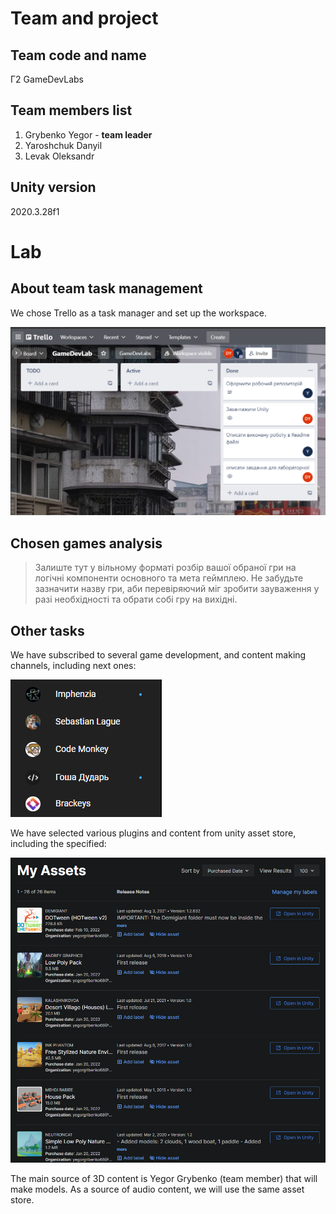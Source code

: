 # Team and project
## Team code and name
Г2 GameDevLabs

## Team members list 
1. Grybenko Yegor - **team leader**
1. Yaroshchuk Danyil
1. Levak Oleksandr

## Unity version
2020.3.28f1

# Lab
## About team task management

We chose Trello as a task manager and set up the workspace.

![Task manager](https://raw.githubusercontent.com/YAGoOaR/Images/main/GameDev/lab1/task_manager.png)

## Chosen games analysis

> Залиште тут у вільному форматі розбір вашої обраної гри на логічні компоненти основного та мета геймплею. Не забудьте зазначити назву гри, аби перевіряючий міг зробити зауваження у разі необхідності та обрати собі гру на вихідні.

## Other tasks

We have subscribed to several game development, and content making channels, including next ones:

![Task manager](https://raw.githubusercontent.com/YAGoOaR/Images/main/GameDev/lab1/subs.png)


We have selected various plugins and content from unity asset store, including the specified:

![Task manager](https://raw.githubusercontent.com/YAGoOaR/Images/main/GameDev/lab1/assets.png)

The main source of 3D content is Yegor Grybenko (team member) that will make models.
As a source of audio content, we will use the same asset store.
